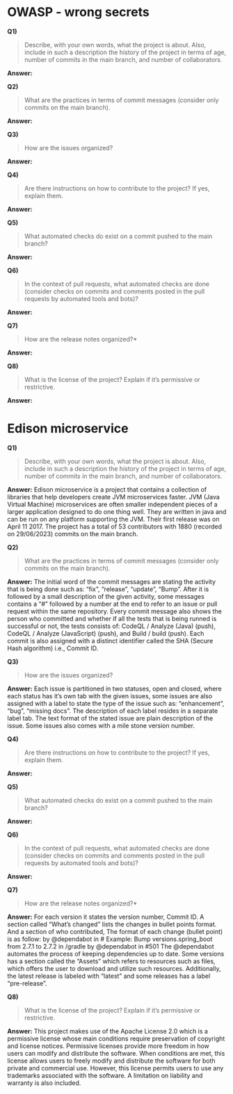 
# OWASP - wrong secrets

**Q1)**

> Describe, with your own words, what the project is about. Also, include in such a description the history of the project in terms of age, number of commits in the main branch, and number of collaborators.

**Answer:**

**Q2)**

> What are the practices in terms of commit messages (consider only commits on the main branch).

**Answer:**

**Q3)**

> How are the issues organized?

**Answer:**

**Q4)**
>Are there instructions on how to contribute to the project? If yes, explain them.

**Answer:**

**Q5)**
> What automated checks do exist on a commit pushed to the main branch?

**Answer:**

**Q6)**
>In the context of pull requests, what automated checks are done (consider checks on commits and comments posted in the pull requests by automated tools and bots)?

**Answer:**

**Q7)**
>How are the release notes organized?*

**Answer:**

**Q8)**
>What is the license of the project? Explain if it’s permissive or restrictive.

**Answer:**

# Edison microservice

**Q1)**

> Describe, with your own words, what the project is about. Also, include in such a description the history of the project in terms of age, number of commits in the main branch, and number of collaborators.

**Answer:**
Edison microservice is a project that contains a collection of libraries that help developers create JVM microservices faster. JVM (Java Virtual Machine) microservices are often smaller independent pieces of a larger application designed to do one thing well. They are written in java and can be run on any platform supporting the JVM. Their first release was on April 11 2017. The project has a total of 53 contributors with 1880 (recorded on 29/06/2023) commits on the main branch. 


**Q2)**

> What are the practices in terms of commit messages (consider only commits on the main branch).

**Answer:**
The initial word of the commit messages are stating the activity that is being done such as: “fix”, “release”, “update”, “Bump”. After it is followed by a small description of the given activity, some messages contains a “#” followed by a number at the end to refer to an issue or pull request within the same repository. Every commit message also shows the person who committed and whether if all the tests that is being runned is successful or not, the tests consists of: CodeQL / Analyze (Java) (push), CodeQL / Analyze (JavaScript) (push), and Build / build (push).  Each commit is also assigned with a distinct identifier called the SHA (Secure Hash algorithm) i.e., Commit ID. 

**Q3)**

> How are the issues organized?

**Answer:**
Each issue is partitioned in two statuses, open and closed, where each status has it’s own tab with the given issues, some issues are also assigned with a label to state the type of the issue such as: “enhancement”, “bug”, “missing docs”. The description of each label resides in a separate label tab. The text format of the stated issue are plain description of the issue. Some issues also comes with a mile stone version number.

**Q4)**
>Are there instructions on how to contribute to the project? If yes, explain them.

**Answer:**

**Q5)**
> What automated checks do exist on a commit pushed to the main branch?

**Answer:**

**Q6)**
>In the context of pull requests, what automated checks are done (consider checks on commits and comments posted in the pull requests by automated tools and bots)?

**Answer:**

**Q7)**
>How are the release notes organized?*

**Answer:**
For each version it states the version number, Commit ID.
A section called “What’s changed” lists the changes in bullet points format. And a section of who contributed, The format of each change (bullet point) is as follow: 
<Bump> <specific dependency that is being updated> <version from old version to new version> <location where the update is taken place> by @dependabot in #<pull request number>
Example: Bump versions.spring_boot from 2.7.1 to 2.7.2 in /gradle by @dependabot in #501
The @dependabot automates the process of keeping dependencies up to date.
Some versions has a section called the “Assets” which refers to resources such as files, which offers the user to download and utilize such resources. 
Additionally, the latest release is labeled with “latest” and some releases has a label “pre-release”.

**Q8)**
>What is the license of the project? Explain if it’s permissive or restrictive.

**Answer:**
This project makes use of the Apache License 2.0 which is a permissive license whose main conditions require preservation of copyright and license notices. Permissive licenses provide more freedom in how users can modify and distribute the software. When conditions are met, this license allows users to freely modify and distribute the software for both private and commercial use. However, this license permits users to use any trademarks associated with the software. A limitation on liability and warranty is also included.



